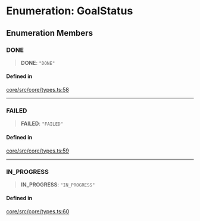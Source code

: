 # Enumeration: GoalStatus

## Enumeration Members

### DONE

> **DONE**: `"DONE"`

#### Defined in

[core/src/core/types.ts:58](https://github.com/ai16z/eliza/blob/c96957e5a5d17e343b499dd4d46ce403856ac5bc/core/src/core/types.ts#L58)

***

### FAILED

> **FAILED**: `"FAILED"`

#### Defined in

[core/src/core/types.ts:59](https://github.com/ai16z/eliza/blob/c96957e5a5d17e343b499dd4d46ce403856ac5bc/core/src/core/types.ts#L59)

***

### IN\_PROGRESS

> **IN\_PROGRESS**: `"IN_PROGRESS"`

#### Defined in

[core/src/core/types.ts:60](https://github.com/ai16z/eliza/blob/c96957e5a5d17e343b499dd4d46ce403856ac5bc/core/src/core/types.ts#L60)
